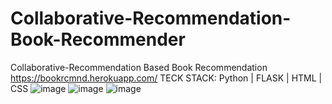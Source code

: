 # Collaborative-Recommendation-Book-Recommender
Collaborative-Recommendation Based Book Recommendation https://bookrcmnd.herokuapp.com/
TECK STACK: Python | FLASK | HTML | CSS 
![image](https://user-images.githubusercontent.com/60748255/194737735-66cc791a-41a9-4937-837b-b6663ea1878b.png)
![image](https://user-images.githubusercontent.com/60748255/194737754-5f5ae49c-89e0-4ec8-b9c3-4f2281fd31fe.png)
![image](https://user-images.githubusercontent.com/60748255/194737786-b9288451-bc2f-4f56-9678-1db97bafe786.png)

